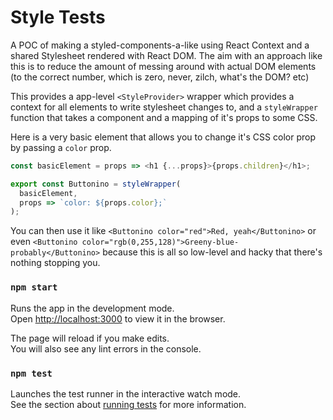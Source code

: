 # Style Tests

A POC of making a styled-components-a-like using React Context and a shared Stylesheet rendered with React DOM. The aim with an approach like this is to reduce the amount of messing around with actual DOM elements (to the correct number, which is zero, never, zilch, what's the DOM? etc)

This provides a app-level `<StyleProvider>` wrapper which provides a context for all elements to write stylesheet changes to, and a `styleWrapper` function that takes a component and a mapping of it's props to some CSS.

Here is a very basic element that allows you to change it's CSS color prop by passing a `color` prop.

```javascript
const basicElement = props => <h1 {...props}>{props.children}</h1>;

export const Buttonino = styleWrapper(
  basicElement,
  props => `color: ${props.color};`
);
```

You can then use it like `<Buttonino color="red">Red, yeah</Buttonino>` or even `<Buttonino color="rgb(0,255,128)">Greeny-blue-probably</Buttonino>` because this is all so low-level and hacky that there's nothing stopping you.

### `npm start`

Runs the app in the development mode.<br>
Open [http://localhost:3000](http://localhost:3000) to view it in the browser.

The page will reload if you make edits.<br>
You will also see any lint errors in the console.

### `npm test`

Launches the test runner in the interactive watch mode.<br>
See the section about [running tests](https://facebook.github.io/create-react-app/docs/running-tests) for more information.
